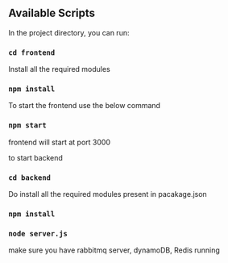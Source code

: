 ## Available Scripts

In the project directory, you can run:

### `cd frontend` 

Install all the required modules

### `npm install`

To start the frontend use the below command

###  `npm start`

frontend will start at port 3000

to start backend 

### `cd backend`

Do install all the required modules present in pacakage.json

###   `npm install`

###    `node server.js`


make sure you have rabbitmq server, dynamoDB, Redis running


